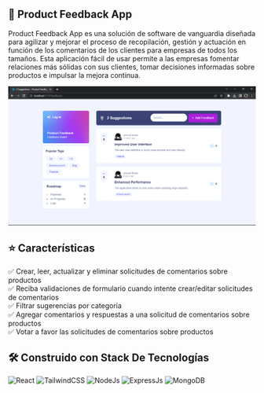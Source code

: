 ## 📝 Product Feedback App

Product Feedback App es una solución de software de vanguardia diseñada para agilizar y mejorar el proceso de recopilación, gestión y actuación en función de los comentarios de los clientes para empresas de todos los tamaños. Esta aplicación fácil de usar permite a las empresas fomentar relaciones más sólidas con sus clientes, tomar decisiones informadas sobre productos e impulsar la mejora continua.

![Homepage](frontend/src/assets/imgs/home.png)

## ⭐ Características

✅ Crear, leer, actualizar y eliminar solicitudes de comentarios sobre productos\
✅ Reciba validaciones de formulario cuando intente crear/editar solicitudes de comentarios\
✅ Filtrar sugerencias por categoría\
✅ Agregar comentarios y respuestas a una solicitud de comentarios sobre productos\
✅ Votar a favor las solicitudes de comentarios sobre productos

## 🛠️ Construido con Stack De Tecnologías

![React](https://img.shields.io/badge/react-%2320232a.svg?style=for-the-badge&logo=react&logoColor=%2361DAFB)
![TailwindCSS](https://img.shields.io/badge/tailwindcss-%2338B2AC.svg?style=for-the-badge&logo=tailwind-css&logoColor=white)
![NodeJs](https://img.shields.io/badge/Node.js-43853D?style=for-the-badge&logo=node.js&logoColor=white)
![ExpressJs](https://img.shields.io/badge/Express.js-404D59?style=for-the-badge)
![MongoDB](https://img.shields.io/badge/MongoDB-4EA94B?style=for-the-badge&logo=mongodb&logoColor=white)
